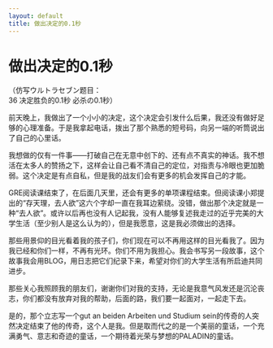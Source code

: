 ```yaml
---
layout: default
title: 做出决定的0.1秒
---
```

# 做出决定的0.1秒
（仿写ウルトラセブン题目：<br/>
36 决定胜负的0.1秒 必杀の0.1秒）

前天晚上，我做出了一个小小的决定，这个决定会引发什么后果，我还没有做好足够的心理准备。于是我拿起电话，拨出了那个熟悉的短号码，向另一端的听筒说出了自己的心里话。

我想做的仅有一件事——打破自己在无意中创下的、还有点不真实的神话。我不想活在太多人的赞扬之下，这样会让自己看不清自己的定位，对指责与冷眼也更加脆弱。这个决定是有点自私，但是我的战友们会有更多的机会发挥自己的才能。

GRE阅读课结束了，在后面几天里，还会有更多的单项课程结束。但阅读课小郑提出的“存天理，去人欲”这六个字却一直在我耳边萦绕。没错，做出那个决定就是一种“去人欲”。或许以后再也没有人记起我，没有人能够复述我走过的近乎完美的大学生活（至少别人是这么认为的），但是我愿意，这是我必须做出的选择。

那些用景仰的目光看着我的孩子们，你们现在可以不再用这样的目光看我了。因为我已经和你们一样，不再有光环。你们不用为我担心。我会书写另一段故事，这个故事我会用BLOG，用日志把它们纪录下来，希望对你们的大学生活有所启迪共同进步。

那些关心我照顾我的朋友们，谢谢你们对我的支持，无论是我意气风发还是沉沦丧志，你们都没有放弃对我的帮助，后面的路，我们要一起面对，一起走下去。

是的，那个立志写一个gut an beiden Arbeiten und Studium sein的传奇的人突然决定结束了他的传奇，这个人是我。但是取而代之的是一个美丽的童话，一个充满勇气、意志和奇迹的童话，一个期待着光荣与梦想的PALADIN的童话。
